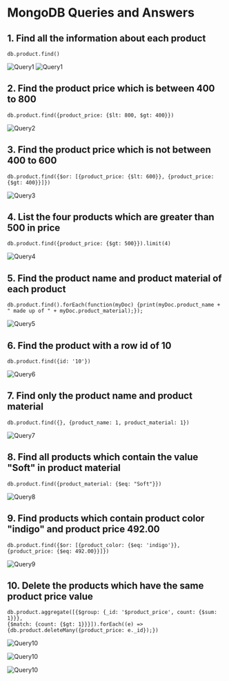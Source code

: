 # MongoDB Queries and Answers

## 1. Find all the information about each product
    db.product.find()

![Query1](https://github.com/anandhakumarmca/MongoDB-Day1-Task/blob/d38c66bc18045479f2576313cbe28a3382332d25/ScreenShorts/9.a.1'st-query-answer.png)
![Query1](https://github.com/anandhakumarmca/MongoDB-Day1-Task/blob/88bd55a50dedad91367a9dbbae4229795446f84f/ScreenShorts/9.b.1'st-query-answer.png)


## 2. Find the product price which is between 400 to 800
    db.product.find({product_price: {$lt: 800, $gt: 400}})

![Query2](https://github.com/anandhakumarmca/MongoDB-Day1-Task/blob/88bd55a50dedad91367a9dbbae4229795446f84f/ScreenShorts/10.2'nd-query-answer.png)

## 3. Find the product price which is not between 400 to 600
    db.product.find({$or: [{product_price: {$lt: 600}}, {product_price: {$gt: 400}}]})

![Query3](https://github.com/anandhakumarmca/MongoDB-Day1-Task/blob/88bd55a50dedad91367a9dbbae4229795446f84f/ScreenShorts/11.3'rd-query-answer.png)

## 4. List the four products which are greater than 500 in price
    db.product.find({product_price: {$gt: 500}}).limit(4)
    
![Query4](https://github.com/anandhakumarmca/MongoDB-Day1-Task/blob/88bd55a50dedad91367a9dbbae4229795446f84f/ScreenShorts/12-4'th-query-answer.png)

## 5. Find the product name and product material of each product
    db.product.find().forEach(function(myDoc) {print(myDoc.product_name + " made up of " + myDoc.product_material);});
    
![Query5](https://github.com/anandhakumarmca/MongoDB-Day1-Task/blob/88bd55a50dedad91367a9dbbae4229795446f84f/ScreenShorts/13-5'th-query-answer.png)

## 6. Find the product with a row id of 10
    db.product.find({id: '10'})

![Query6](https://github.com/anandhakumarmca/MongoDB-Day1-Task/blob/88bd55a50dedad91367a9dbbae4229795446f84f/ScreenShorts/14.6'th-query-answer.png)

## 7. Find only the product name and product material
    db.product.find({}, {product_name: 1, product_material: 1})

![Query7](https://github.com/anandhakumarmca/MongoDB-Day1-Task/blob/88bd55a50dedad91367a9dbbae4229795446f84f/ScreenShorts/15.7'th-query-answer.png)

## 8. Find all products which contain the value "Soft" in product material
    db.product.find({product_material: {$eq: "Soft"}})
    
![Query8](https://github.com/anandhakumarmca/MongoDB-Day1-Task/blob/88bd55a50dedad91367a9dbbae4229795446f84f/ScreenShorts/16.8'th-query-answer.png)

## 9. Find products which contain product color "indigo" and product price 492.00
    db.product.find({$or: [{product_color: {$eq: 'indigo'}}, {product_price: {$eq: 492.00}}]})

![Query9](https://github.com/anandhakumarmca/MongoDB-Day1-Task/blob/88bd55a50dedad91367a9dbbae4229795446f84f/ScreenShorts/17.9'th-query-answer.png)

## 10. Delete the products which have the same product price value
    db.product.aggregate([{$group: {_id: '$product_price', count: {$sum: 1}}},
    {$match: {count: {$gt: 1}}}]).forEach((e) => 
    {db.product.deleteMany({product_price: e._id});})

![Query10](https://github.com/anandhakumarmca/MongoDB-Day1-Task/blob/88bd55a50dedad91367a9dbbae4229795446f84f/ScreenShorts/18.a.Before-delete-query.png)

![Query10](https://github.com/anandhakumarmca/MongoDB-Day1-Task/blob/88bd55a50dedad91367a9dbbae4229795446f84f/ScreenShorts/19.10'th-Delete-query.png)

![Query10](https://github.com/anandhakumarmca/MongoDB-Day1-Task/blob/88bd55a50dedad91367a9dbbae4229795446f84f/ScreenShorts/20-After-delete-query.png)

